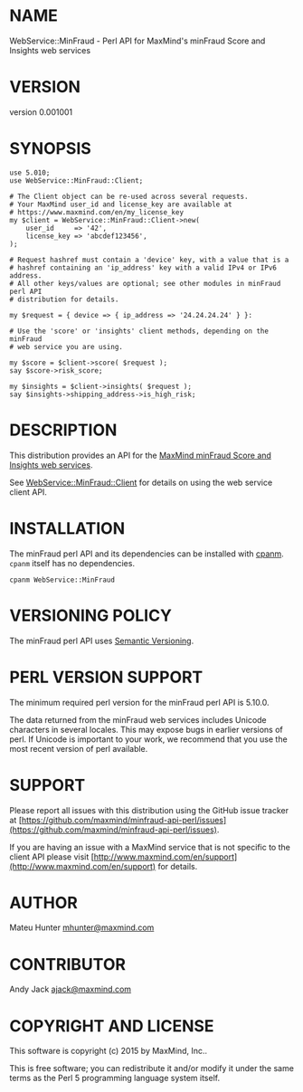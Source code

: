 # NAME

WebService::MinFraud - Perl API for MaxMind's minFraud Score and Insights web services

# VERSION

version 0.001001

# SYNOPSIS

    use 5.010;
    use WebService::MinFraud::Client;

    # The Client object can be re-used across several requests.
    # Your MaxMind user_id and license_key are available at
    # https://www.maxmind.com/en/my_license_key
    my $client = WebService::MinFraud::Client->new(
        user_id     => '42',
        license_key => 'abcdef123456',
    );

    # Request hashref must contain a 'device' key, with a value that is a
    # hashref containing an 'ip_address' key with a valid IPv4 or IPv6 address.
    # All other keys/values are optional; see other modules in minFraud perl API
    # distribution for details.

    my $request = { device => { ip_address => '24.24.24.24' } }:

    # Use the 'score' or 'insights' client methods, depending on the minFraud
    # web service you are using.

    my $score = $client->score( $request );
    say $score->risk_score;

    my $insights = $client->insights( $request );
    say $insights->shipping_address->is_high_risk;

# DESCRIPTION

This distribution provides an API for the
[MaxMind minFraud Score and Insights web services](http://dev.maxmind.com/minfraud/minfraud-score-and-insights-api-documentation/).

See [WebService::MinFraud::Client](https://metacpan.org/pod/WebService::MinFraud::Client) for details on using the web service client
API.

# INSTALLATION

The minFraud perl API and its dependencies can be installed with
[cpanm](https://metacpan.org/pod/App::cpanminus).  `cpanm` itself has no
dependencies.

    cpanm WebService::MinFraud

# VERSIONING POLICY

The minFraud perl API uses [Semantic Versioning](http://semver.org/).

# PERL VERSION SUPPORT

The minimum required perl version for the minFraud perl API is 5.10.0.

The data returned from the minFraud web services includes Unicode characters
in several locales. This may expose bugs in earlier versions of perl.  If
Unicode is important to your work, we recommend that you use the most recent
version of perl available.

# SUPPORT

Please report all issues with this distribution using the GitHub issue tracker
at [https://github.com/maxmind/minfraud-api-perl/issues](https://github.com/maxmind/minfraud-api-perl/issues).

If you are having an issue with a MaxMind service that is not specific to the
client API please visit [http://www.maxmind.com/en/support](http://www.maxmind.com/en/support) for details.

# AUTHOR

Mateu Hunter <mhunter@maxmind.com>

# CONTRIBUTOR

Andy Jack <ajack@maxmind.com>

# COPYRIGHT AND LICENSE

This software is copyright (c) 2015 by MaxMind, Inc..

This is free software; you can redistribute it and/or modify it under
the same terms as the Perl 5 programming language system itself.
